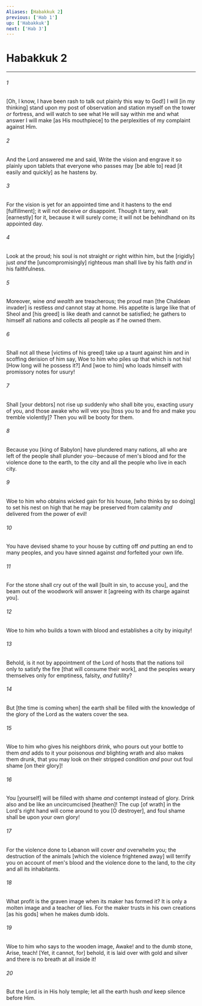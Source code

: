 ```yaml
---
Aliases: [Habakkuk 2]
previous: ['Hab 1']
up: ['Habakkuk']
next: ['Hab 3']
---
```

# Habakkuk 2

***














###### 1 






[Oh, I know, I have been rash to talk out plainly this way to God!] I will [in my thinking] stand upon my post of observation and station myself on the tower _or_ fortress, and will watch to see what He will say within me and what answer I will make [as His mouthpiece] to the perplexities of my complaint against Him. 













###### 2 






And the Lord answered me and said, Write the vision and engrave it so plainly upon tablets that everyone who passes may [be able to] read [it easily and quickly] as he hastens by. 













###### 3 






For the vision is yet for an appointed time and it hastens to the end [fulfillment]; it will not deceive _or_ disappoint. Though it tarry, wait [earnestly] for it, because it will surely come; it will not be behindhand on its appointed day. 













###### 4 






Look at the proud; his soul is not straight _or_ right within him, but the [rigidly] just _and_ the [uncompromisingly] righteous man shall live by his faith _and_ in his faithfulness. 













###### 5 






Moreover, wine _and_ _wealth_ are treacherous; the proud man [the Chaldean invader] is restless _and_ cannot stay at home. His appetite is large like that of Sheol and [his greed] is like death and cannot be satisfied; he gathers to himself all nations and collects all people as if he owned them. 













###### 6 






Shall not all these [victims of his greed] take up a taunt against him and in scoffing derision of him say, Woe to him who piles up that which is not his! [How long will he possess it?] And [woe to him] who loads himself with promissory notes for usury! 













###### 7 






Shall [your debtors] not rise up suddenly who shall bite you, exacting usury of you, and those awake who will vex you [toss you to and fro and make you tremble violently]? Then you will be booty for them. 













###### 8 






Because you [king of Babylon] have plundered many nations, all who are left of the people shall plunder you--because of men's blood and for the violence done to the earth, to the city and all the people who live in each city. 













###### 9 






Woe to him who obtains wicked gain for his house, [who thinks by so doing] to set his nest on high that he may be preserved from calamity _and_ delivered from the power of evil! 













###### 10 






You have devised shame to your house by cutting off _and_ putting an end to many peoples, and you have sinned against _and_ forfeited your own life. 













###### 11 






For the stone shall cry out of the wall [built in sin, to accuse you], and the beam out of the woodwork will answer it [agreeing with its charge against you]. 













###### 12 






Woe to him who builds a town with blood and establishes a city by iniquity! 













###### 13 






Behold, is it not by appointment of the Lord of hosts that the nations toil only to satisfy the fire [that will consume their work], and the peoples weary themselves only for emptiness, falsity, _and_ futility? 













###### 14 






But [the time is coming when] the earth shall be filled with the knowledge of the glory of the Lord as the waters cover the sea. 













###### 15 






Woe to him who gives his neighbors drink, who pours out your bottle to them _and_ adds to it your poisonous _and_ blighting wrath and also makes them drunk, that you may look on their stripped condition _and_ pour out foul shame [on their glory]! 













###### 16 






You [yourself] will be filled with shame _and_ contempt instead of glory. Drink also and be like an uncircumcised [heathen]! The cup [of wrath] in the Lord's right hand will come around to you [O destroyer], and foul shame shall be upon your own glory! 













###### 17 






For the violence done to Lebanon will cover _and_ overwhelm you; the destruction of the animals [which the violence frightened away] will terrify you on account of men's blood and the violence done to the land, to the city and all its inhabitants. 













###### 18 






What profit is the graven image when its maker has formed it? It is only a molten image and a teacher of lies. For the maker trusts in his own creations [as his gods] when he makes dumb idols. 













###### 19 






Woe to him who says to the wooden image, Awake! and to the dumb stone, Arise, teach! [Yet, it cannot, for] behold, it is laid over with gold and silver and there is no breath at all inside it! 













###### 20 






But the Lord is in His holy temple; let all the earth hush _and_ keep silence before Him.
